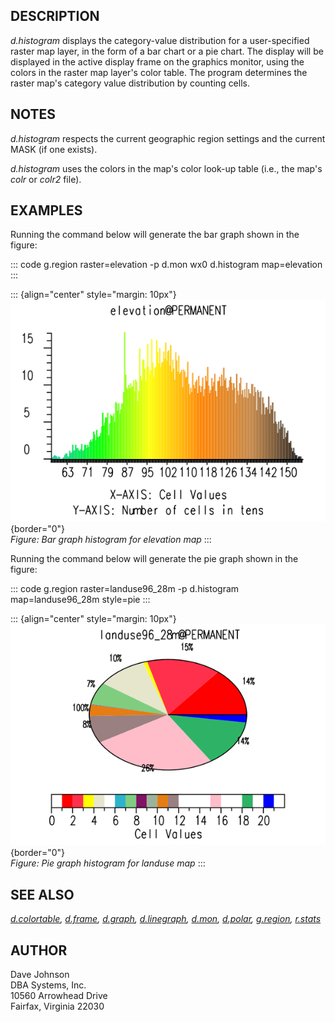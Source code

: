 ## DESCRIPTION

*d.histogram* displays the category-value distribution for a
user-specified raster map layer, in the form of a bar chart or a pie
chart. The display will be displayed in the active display frame on the
graphics monitor, using the colors in the raster map layer\'s color
table. The program determines the raster map\'s category value
distribution by counting cells.

## NOTES

*d.histogram* respects the current geographic region settings and the
current MASK (if one exists).

*d.histogram* uses the colors in the map\'s color look-up table (i.e.,
the map\'s *colr* or *colr2* file).

## EXAMPLES

Running the command below will generate the bar graph shown in the
figure:

::: code
    g.region raster=elevation -p
    d.mon wx0
    d.histogram map=elevation
:::

::: {align="center" style="margin: 10px"}
![d.histogram bar graph example](d_histogram_bar.png){border="0"}\
*Figure: Bar graph histogram for elevation map*
:::

Running the command below will generate the pie graph shown in the
figure:

::: code
    g.region raster=landuse96_28m -p
    d.histogram map=landuse96_28m style=pie
:::

::: {align="center" style="margin: 10px"}
![d.histogram pie graph example](d_histogram_pie.png){border="0"}\
*Figure: Pie graph histogram for landuse map*
:::

## SEE ALSO

*[d.colortable](d.colortable.html), [d.frame](d.frame.html),
[d.graph](d.graph.html), [d.linegraph](d.linegraph.html),
[d.mon](d.mon.html), [d.polar](d.polar.html), [g.region](g.region.html),
[r.stats](r.stats.html)*

## AUTHOR

Dave Johnson\
DBA Systems, Inc.\
10560 Arrowhead Drive\
Fairfax, Virginia 22030
